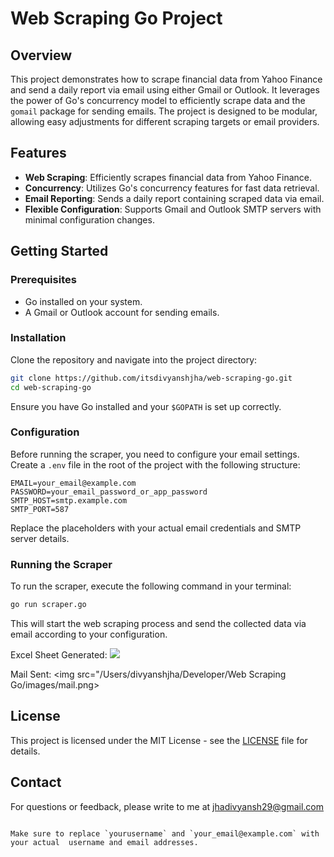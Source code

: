 # Web Scraping Go Project

## Overview

This project demonstrates how to scrape financial data from Yahoo Finance and send a daily report via email using either Gmail or Outlook. It leverages the power of Go's concurrency model to efficiently scrape data and the `gomail` package for sending emails. The project is designed to be modular, allowing easy adjustments for different scraping targets or email providers.

## Features

- **Web Scraping**: Efficiently scrapes financial data from Yahoo Finance.
- **Concurrency**: Utilizes Go's concurrency features for fast data retrieval.
- **Email Reporting**: Sends a daily report containing scraped data via email.
- **Flexible Configuration**: Supports Gmail and Outlook SMTP servers with minimal configuration changes.

## Getting Started

### Prerequisites

- Go installed on your system.
- A Gmail or Outlook account for sending emails.

### Installation

Clone the repository and navigate into the project directory:

```bash
git clone https://github.com/itsdivyanshjha/web-scraping-go.git
cd web-scraping-go
```

Ensure you have Go installed and your `$GOPATH` is set up correctly.

### Configuration

Before running the scraper, you need to configure your email settings. Create a `.env` file in the root of the project with the following structure:

```plaintext
EMAIL=your_email@example.com
PASSWORD=your_email_password_or_app_password
SMTP_HOST=smtp.example.com
SMTP_PORT=587
```

Replace the placeholders with your actual email credentials and SMTP server details.

### Running the Scraper

To run the scraper, execute the following command in your terminal:

```bash
go run scraper.go
```

This will start the web scraping process and send the collected data via email according to your configuration.

Excel Sheet Generated:
<img src="/Users/divyanshjha/Developer/Web Scraping Go/images/excel.png">

Mail Sent:
<img src="/Users/divyanshjha/Developer/Web Scraping Go/images/mail.png>


## License

This project is licensed under the MIT License - see the [LICENSE](LICENSE) file for details.

## Contact

For questions or feedback, please write to me at jhadivyansh29@gmail.com
```

Make sure to replace `yourusername` and `your_email@example.com` with your actual  username and email addresses.